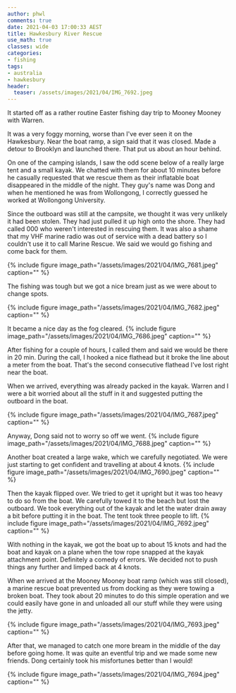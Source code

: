 ```yaml
---
author: phwl
comments: true
date: 2021-04-03 17:00:33 AEST
title: Hawkesbury River Rescue
use_math: true
classes: wide
categories:
- fishing
tags:
- australia
- hawkesbury
header:
  teaser: /assets/images/2021/04/IMG_7692.jpeg
---
```

It started off as a rather routine Easter fishing day trip to Mooney Mooney with
Warren.

It was a very foggy morning, worse than I've ever seen it on the Hawkesbury.
Near the boat ramp, a sign said that it was closed. Made a detour to Brooklyn 
and launched there. That put us about an hour behind.

On one of the camping islands, I saw the odd scene below of a really large tent and
a small kayak. We chatted with them for about 10 minutes before he casually requested that we rescue them as their inflatable boat disappeared in the middle of the night.
They guy's name was Dong and when he mentioned he was from Wollongong, I correctly guessed he worked at Wollongong University.

Since the outboard was still at the campsite, we thought it was very unlikely it had
been stolen. They had just pulled it up high onto the shore. 
They had called 000 who weren't interested in rescuing them. It was also
a shame that my VHF marine radio was out of service with a dead battery so I couldn't
use it to call Marine Rescue.  We said we would go fishing and come back for them.

{% include figure image_path="/assets/images/2021/04/IMG_7681.jpeg" caption="" %}

The fishing was tough but we got a nice bream just as we were about to change spots. 

{% include figure image_path="/assets/images/2021/04/IMG_7682.jpeg" caption="" %}

It became a nice day as the fog cleared.
{% include figure image_path="/assets/images/2021/04/IMG_7686.jpeg" caption="" %}

After fishing for a couple of hours, I called them and said we would be there in 20
min. During the call, I hooked a nice flathead but it broke the line about a meter
from the boat. That's the second consecutive flathead I've lost right near the boat.

When we arrived, everything was already packed in the kayak. Warren and I were
a bit worried about all the stuff in it and suggested putting the outboard in the
boat. 

{% include figure image_path="/assets/images/2021/04/IMG_7687.jpeg" caption="" %}

Anyway, Dong said not to worry so off we went.
{% include figure image_path="/assets/images/2021/04/IMG_7688.jpeg" caption="" %}

Another boat created a large wake, which we carefully negotiated. We were just 
starting to get confident and travelling at about 4 knots.
{% include figure image_path="/assets/images/2021/04/IMG_7690.jpeg" caption="" %}

Then the kayak flipped over. We tried to get it upright but it was too heavy to 
do so from the boat. We carefully towed it to the beach but lost the outboard.
We took everything out of the kayak and let the water drain away a bit before putting
it in the boat. The tent took three people to lift.
{% include figure image_path="/assets/images/2021/04/IMG_7692.jpeg" caption="" %}

With nothing in the kayak, we got the boat up to about 15 knots and had the boat and
kayak on a plane when the tow rope snapped at the kayak attachment point. Definitely
a comedy of errors. We decided not to push things any further and limped back at
4 knots. 

When we arrived at the Mooney Mooney boat ramp (which was still closed), a marine rescue boat prevented us from docking as they were towing a broken boat. They took about 20 minutes to do this simple operation and we could easily have gone in and unloaded all our stuff while they were using the jetty. 

{% include figure image_path="/assets/images/2021/04/IMG_7693.jpeg" caption="" %}

After that, we managed to catch one more bream in the middle of the day before going home. It was quite
an eventful trip and we made some new friends. Dong certainly took his misfortunes better
than I would!

{% include figure image_path="/assets/images/2021/04/IMG_7694.jpeg" caption="" %}

